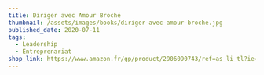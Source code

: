 ```yaml
---
title: Diriger avec Amour Broché
thumbnail: /assets/images/books/diriger-avec-amour-broche.jpg
published_date: 2020-07-11
tags:
  - Leadership
  - Entreprenariat
shop_link: https://www.amazon.fr/gp/product/2906090743/ref=as_li_tl?ie=UTF8&camp=1642&creative=6746&creativeASIN=2906090743&linkCode=as2&tag=aliapourvous-21&linkId=ab8e6899a946286b2ab04d20bde51d17
---
```

